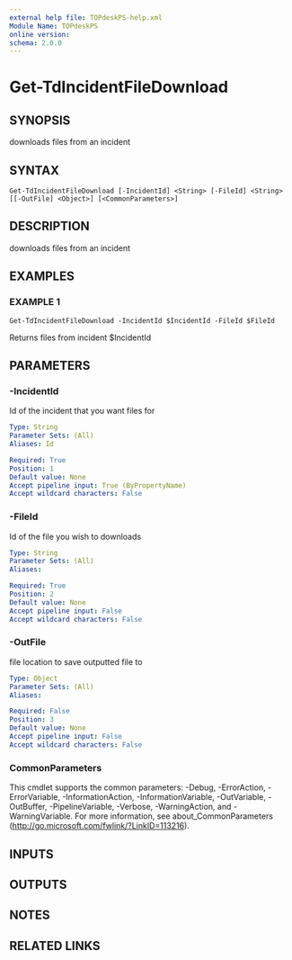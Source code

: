```yaml
---
external help file: TOPdeskPS-help.xml
Module Name: TOPdeskPS
online version:
schema: 2.0.0
---
```


# Get-TdIncidentFileDownload

## SYNOPSIS
downloads files from an incident

## SYNTAX

```
Get-TdIncidentFileDownload [-IncidentId] <String> [-FileId] <String> [[-OutFile] <Object>] [<CommonParameters>]
```

## DESCRIPTION
downloads files from an incident

## EXAMPLES

### EXAMPLE 1
```
Get-TdIncidentFileDownload -IncidentId $IncidentId -FileId $FileId
```

Returns files from incident $IncidentId

## PARAMETERS

### -IncidentId
Id of the incident that you want files for

```yaml
Type: String
Parameter Sets: (All)
Aliases: Id

Required: True
Position: 1
Default value: None
Accept pipeline input: True (ByPropertyName)
Accept wildcard characters: False
```

### -FileId
Id of the file you wish to downloads

```yaml
Type: String
Parameter Sets: (All)
Aliases:

Required: True
Position: 2
Default value: None
Accept pipeline input: False
Accept wildcard characters: False
```

### -OutFile
file location to save outputted file to

```yaml
Type: Object
Parameter Sets: (All)
Aliases:

Required: False
Position: 3
Default value: None
Accept pipeline input: False
Accept wildcard characters: False
```

### CommonParameters
This cmdlet supports the common parameters: -Debug, -ErrorAction, -ErrorVariable, -InformationAction, -InformationVariable, -OutVariable, -OutBuffer, -PipelineVariable, -Verbose, -WarningAction, and -WarningVariable.
For more information, see about_CommonParameters (http://go.microsoft.com/fwlink/?LinkID=113216).

## INPUTS

## OUTPUTS

## NOTES

## RELATED LINKS
